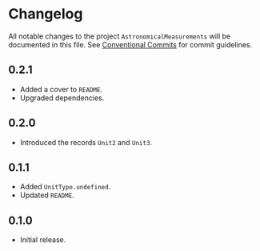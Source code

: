 # Changelog

All notable changes to the project `AstronomicalMeasurements` will be documented in this file.
See [Conventional Commits](https://conventionalcommits.org) for commit guidelines.

## 0.2.1

- Added a cover to `README`.
- Upgraded dependencies.

## 0.2.0

- Introduced the records `Unit2` and `Unit3`.

## 0.1.1

- Added `UnitType.undefined`.
- Updated `README`.

## 0.1.0

- Initial release.
